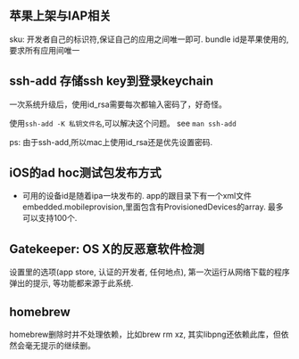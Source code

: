 ## 苹果上架与IAP相关

sku: 开发者自己的标识符,保证自己的应用之间唯一即可. bundle id是苹果使用的,要求所有应用间唯一


## ssh-add 存储ssh key到登录keychain

一次系统升级后，使用id_rsa需要每次都输入密码了，好奇怪。

使用`ssh-add -K 私钥文件名`,可以解决这个问题。  see `man ssh-add`

ps: 由于ssh-add,所以mac上使用id_rsa还是优先设置密码.

## iOS的ad hoc测试包发布方式

* 可用的设备id是随着ipa一块发布的. app的跟目录下有一个xml文件embedded.mobileprovision,里面包含有ProvisionedDevices的array. 最多可以支持100个.

## Gatekeeper: OS X的反恶意软件检测

设置里的选项(app store, 认证的开发者, 任何地点), 第一次运行从网络下载的程序弹出的提示, 等功能都来源于此系统.

## homebrew

homebrew删除时并不处理依赖，比如brew rm xz, 其实libpng还依赖此库，但依然会毫无提示的继续删。

